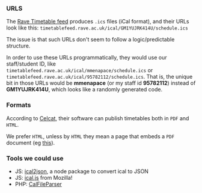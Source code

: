### URLS

The [Rave Timetable feed](http://timetablefeed.rave.ac.uk/) produces `.ics` files (iCal format), and their URLs look like this: `timetablefeed.rave.ac.uk/ical/GM1YUJRK414U/schedule.ics`

The issue is that such URLs don't seem to follow a logic/predictable structure. 

In order to use these URLs programmatically, they would use our staff/student ID, like `timetablefeed.rave.ac.uk/ical/mmenapace/schedule.ics` or `timetablefeed.rave.ac.uk/ical/95782112/schedule.ics`. That is, the unique bit in those URLs would be **mmenapace** (or my staff id **95782112**) instead of **GM1YUJRK414U**, which looks like a randomly generated code.

### Formats 

According to [Celcat](http://www.celcat.com/solutions/publication/web-publisher), their software can publish timetables both in `PDF` and `HTML`. 

We prefer `HTML`, unless by `HTML` they mean a page that embeds a `PDF` document (eg [this](http://timetable.rave.ac.uk/g1359.html)).

### Tools we could use

* JS: [ical2json](https://www.npmjs.com/package/ical2json), a node package to convert ical to JSON
* JS: [ical.js](https://github.com/mozilla-comm/ical.js) from Mozilla!
* PHP: [CalFileParser](https://github.com/controlz/CalFileParser)
